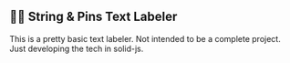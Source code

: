 ## 🧶📌 String & Pins Text Labeler

This is a pretty basic text labeler. Not intended to be a complete project. Just developing the tech in solid-js.
